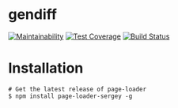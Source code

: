 # gendiff
[![Maintainability](https://api.codeclimate.com/v1/badges/f77597c65f3a93c31be1/maintainability)](https://codeclimate.com/github/deadmp3/page-loader/maintainability)
[![Test Coverage](https://api.codeclimate.com/v1/badges/f77597c65f3a93c31be1/test_coverage)](https://codeclimate.com/github/deadmp3/page-loader/test_coverage)
[![Build Status](https://travis-ci.org/deadmp3/page-loader.svg?branch=master)](https://travis-ci.org/deadmp3/page-loader)

# Installation
```
# Get the latest release of page-loader
$ npm install page-loader-sergey -g 
```